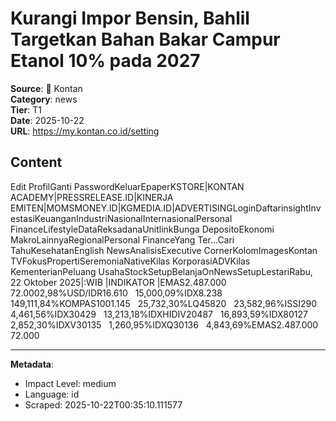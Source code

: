 # Kurangi Impor Bensin, Bahlil Targetkan Bahan Bakar Campur Etanol 10% pada 2027

**Source**: 📰 Kontan  
**Category**: news  
**Tier**: T1  
**Date**: 2025-10-22  
**URL**: https://my.kontan.co.id/setting

## Content

Edit ProfilGanti PasswordKeluarEpaperKSTORE|KONTAN ACADEMY|PRESSRELEASE.ID|KINERJA EMITEN|MOMSMONEY.ID|KGMEDIA.ID|ADVERTISINGLoginDaftarinsightInvestasiKeuanganIndustriNasionalInternasionalPersonal FinanceLifestyleDataReksadanaUnitlinkBunga DepositoEkonomi MakroLainnyaRegionalPersonal FinanceYang Ter...Cari TahuKesehatanEnglish NewsAnalisisExecutive CornerKolomImagesKontan TVFokusPropertiSeremoniaNativeKilas KorporasiADVKilas KementerianPeluang UsahaStockSetupBelanjaOnNewsSetupLestariRabu, 22 Oktober 2025|:WIB |INDIKATOR |EMAS2.487.000   72.0002,98%USD/IDR16.610   15,000,09%IDX8.238   149,111,84%KOMPAS1001.145   25,732,30%LQ45820   23,582,96%ISSI290   4,461,56%IDX30429   13,213,18%IDXHIDIV20487   16,893,59%IDX80127   2,852,30%IDXV30135   1,260,95%IDXQ30136   4,843,69%EMAS2.487.000   72.000

---

**Metadata**:
- Impact Level: medium
- Language: id
- Scraped: 2025-10-22T00:35:10.111577
